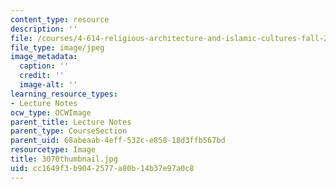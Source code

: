 ```yaml
---
content_type: resource
description: ''
file: /courses/4-614-religious-architecture-and-islamic-cultures-fall-2002/cc1649f3b9042577a80b14b37e97a0c8_3070thumbnail.jpg
file_type: image/jpeg
image_metadata:
  caption: ''
  credit: ''
  image-alt: ''
learning_resource_types:
- Lecture Notes
ocw_type: OCWImage
parent_title: Lecture Notes
parent_type: CourseSection
parent_uid: 68abeaab-4eff-532c-e858-18d3ffb567bd
resourcetype: Image
title: 3070thumbnail.jpg
uid: cc1649f3-b904-2577-a80b-14b37e97a0c8
---
```

